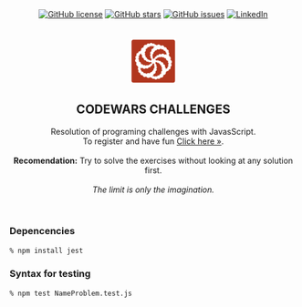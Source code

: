 <div align="center">
    <a href="https://github.com/rudy-rojas/codewars-challenges/blob/main/LICENSE.txt"><img alt="GitHub license" src="https://img.shields.io/github/license/rudy-rojas/codewars-challenges?color=ff69b4&style=for-the-badge"></a>
    <a href="https://github.com/rudy-rojas/codewars-challenges/stargazers"><img alt="GitHub stars" src="https://img.shields.io/github/stars/rudy-rojas/codewars-challenges?color=yellow&label=Project%20Stars&style=for-the-badge"></a>
    <a href="https://github.com/rudy-rojas/codewars-challenges/issues"><img alt="GitHub issues" src="https://img.shields.io/github/issues/rudy-rojas/codewars-challenges?color=brightgreen&label=issues&style=for-the-badge"></a>
    <a href="https://www.linkedin.com/in/rudy-rojas-gutierrez" target="_blank"><img alt="LinkedIn" src="https://img.shields.io/badge/-LinkedIn-black.svg?style=for-the-badge&logo=linkedin&colorB=555"></a>
</div>
<br>

<!-- PROJECT LOGO -->
<br />
<div align="center">
  <a href="https://github.com/rudy-rojas/codewars-challenges">
    <img src="images/logo-codewars.svg" alt="Logo" width="80" height="80">
  </a>

  <h2 align="center">CODEWARS CHALLENGES</h2>

  <p align="center">
    Resolution of programing challenges with JavasScript.
    <br />
    To register and have fun <a href="https://www.codewars.com/r/dL5eZw" target="_blank">Click here »</a>.
    <br /><br />
<strong>Recomendation:</strong> Try to solve the exercises without looking at any solution first.
<br /><br />
 <i>The limit is only the imagination.</i>
 </p>
</div>
<br>

### Depencencies
```shell
% npm install jest
```

### Syntax for testing
```shell
% npm test NameProblem.test.js
```
